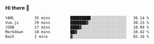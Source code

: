 ### Hi there 👋

<!--
**urzz/urzz** is a ✨ _special_ ✨ repository because its `README.md` (this file) appears on your GitHub profile.

Here are some ideas to get you started:

- 🔭 I’m currently working on ...
- 🌱 I’m currently learning ...
- 👯 I’m looking to collaborate on ...
- 🤔 I’m looking for help with ...
- 💬 Ask me about ...
- 📫 How to reach me: ...
- 😄 Pronouns: ...
- ⚡ Fun fact: ...
-->

<!--START_SECTION:waka-->

```txt
YAML         35 mins         █████████░░░░░░░░░░░░░░░░   36.14 %
Vue.js       29 mins         ███████▓░░░░░░░░░░░░░░░░░   30.15 %
JSON         17 mins         ████▓░░░░░░░░░░░░░░░░░░░░   18.09 %
Markdown     10 mins         ██▓░░░░░░░░░░░░░░░░░░░░░░   10.42 %
Bash         2 mins          ▓░░░░░░░░░░░░░░░░░░░░░░░░   02.16 %
```

<!--END_SECTION:waka-->

